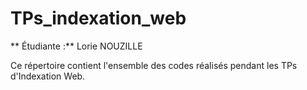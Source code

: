 # TPs_indexation_web

** Étudiante :** Lorie NOUZILLE

Ce répertoire contient l'ensemble des codes réalisés pendant les TPs d'Indexation Web. 